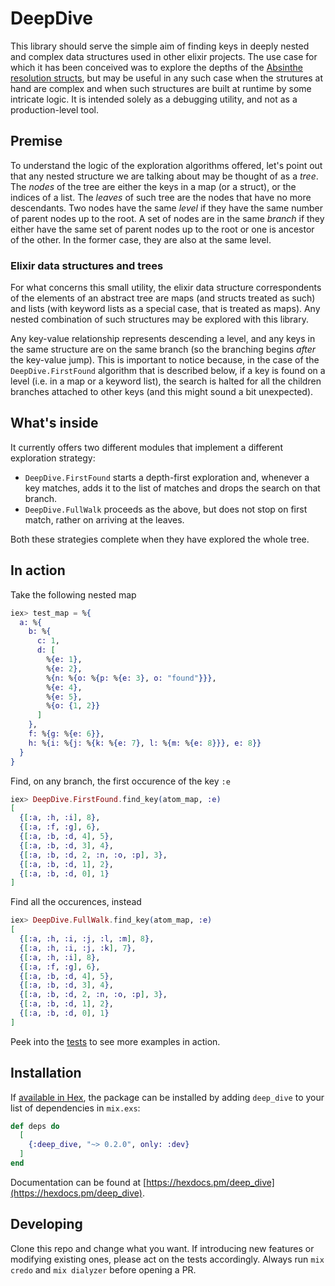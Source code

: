 # DeepDive

This library should serve the simple aim of finding keys in deeply nested and complex
data structures used in other elixir projects.
The use case for which it has been conceived was to explore the depths of the
[Absinthe][1] [resolution structs][2], but may be useful in any such case when the
strutures at hand are complex and when such structures are built at runtime by some
intricate logic.
It is intended solely as a debugging utility, and not as a production-level tool.

## Premise

To understand the logic of the exploration algorithms offered, let's point out that any
nested structure we are talking about may be thought of as a _tree_. The _nodes_ of the
tree are either the keys in a map (or a struct), or the indices of a list. The _leaves_
of such tree are the nodes that have no more descendants. Two nodes have the same
_level_ if they have the same number of parent nodes up to the root. A set of nodes are
in the same _branch_ if they either have the same set of parent nodes up to the root or
one is ancestor of the other. In the former case, they are also at the same level.

### Elixir data structures and trees

For what concerns this small utility, the elixir data structure correspondents of the
elements of an abstract tree are maps (and structs treated as such) and lists (with
keyword lists as a special case, that is treated as maps). Any nested combination of such
structures may be explored with this library.

Any key-value relationship represents descending a level, and any keys in the same
structure are on the same branch (so the branching begins _after_ the key-value jump).
This is important to notice because, in the case of the `DeepDive.FirstFound` algorithm
that is described below, if a key is found on a level (i.e. in a map or a keyword list),
the search is halted for all the children branches attached to other keys (and this might
sound a bit unexpected).

## What's inside

It currently offers two different modules that implement a different exploration
strategy:

 - `DeepDive.FirstFound` starts a depth-first exploration and, whenever a key matches,
   adds it to the list of matches and drops the search on that branch.
 - `DeepDive.FullWalk` proceeds as the above, but does not stop on first match, rather on
   arriving at the leaves.

Both these strategies complete when they have explored the whole tree.


[1]: https://hexdocs.pm/absinthe/overview.html
[2]: https://hexdocs.pm/absinthe/Absinthe.Resolution.html


## In action

Take the following nested map

```elixir
iex> test_map = %{
  a: %{
    b: %{
      c: 1,
      d: [
        %{e: 1},
        %{e: 2},
        %{n: %{o: %{p: %{e: 3}, o: "found"}}},
        %{e: 4},
        %{e: 5},
        %{o: {1, 2}}
      ]
    },
    f: %{g: %{e: 6}},
    h: %{i: %{j: %{k: %{e: 7}, l: %{m: %{e: 8}}}, e: 8}}
  }
}
```

Find, on any branch, the first occurence of the key `:e`

```elixir
iex> DeepDive.FirstFound.find_key(atom_map, :e)
[
  {[:a, :h, :i], 8},
  {[:a, :f, :g], 6},
  {[:a, :b, :d, 4], 5},
  {[:a, :b, :d, 3], 4},
  {[:a, :b, :d, 2, :n, :o, :p], 3},
  {[:a, :b, :d, 1], 2},
  {[:a, :b, :d, 0], 1}
]
```

Find all the occurences, instead

```elixir
iex> DeepDive.FullWalk.find_key(atom_map, :e)
[
  {[:a, :h, :i, :j, :l, :m], 8},
  {[:a, :h, :i, :j, :k], 7},
  {[:a, :h, :i], 8},
  {[:a, :f, :g], 6},
  {[:a, :b, :d, 4], 5},
  {[:a, :b, :d, 3], 4},
  {[:a, :b, :d, 2, :n, :o, :p], 3},
  {[:a, :b, :d, 1], 2},
  {[:a, :b, :d, 0], 1}
]
```

Peek into the [tests](https://github.com/blallo/deep_dive/tree/main/test) to see more examples in action.

## Installation

If [available in Hex](https://hex.pm/docs/publish), the package can be installed
by adding `deep_dive` to your list of dependencies in `mix.exs`:

```elixir
def deps do
  [
    {:deep_dive, "~> 0.2.0", only: :dev}
  ]
end
```

Documentation can be found at [https://hexdocs.pm/deep_dive](https://hexdocs.pm/deep_dive).

## Developing

Clone this repo and change what you want. If introducing new features or modifying existing
ones, please act on the tests accordingly.
Always run `mix credo` and `mix dialyzer` before opening a PR.
